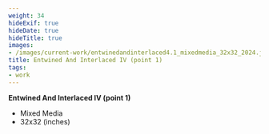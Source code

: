 ```yaml
---
weight: 34
hideExif: true
hideDate: true
hideTitle: true
images:
- /images/current-work/entwinedandinterlaced4.1_mixedmedia_32x32_2024.jpg
title: Entwined And Interlaced IV (point 1)
tags:
- work
---
```

**Entwined And Interlaced IV (point 1)**
- Mixed Media
- 32x32 (inches)